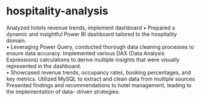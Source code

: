 # hospitality-analysis
Analyzed hotels revenue trends, implement dashboard
•	Prepared a dynamic and insightful Power BI dashboard tailored to the hospitality domain.             
•	Leveraging Power Query, conducted thorough data cleaning processes to ensure data accuracy. Implemented various DAX (Data Analysis Expressions) calculations to derive multiple insights that were visually represented in the dashboard.       
•	Showcased revenue trends, occupancy rates, booking percentages, and key metrics. Utilized MySQL to extract and clean data from multiple sources Presented findings and recommendations to hotel management, leading to the implementation of data- driven strategies.                  

